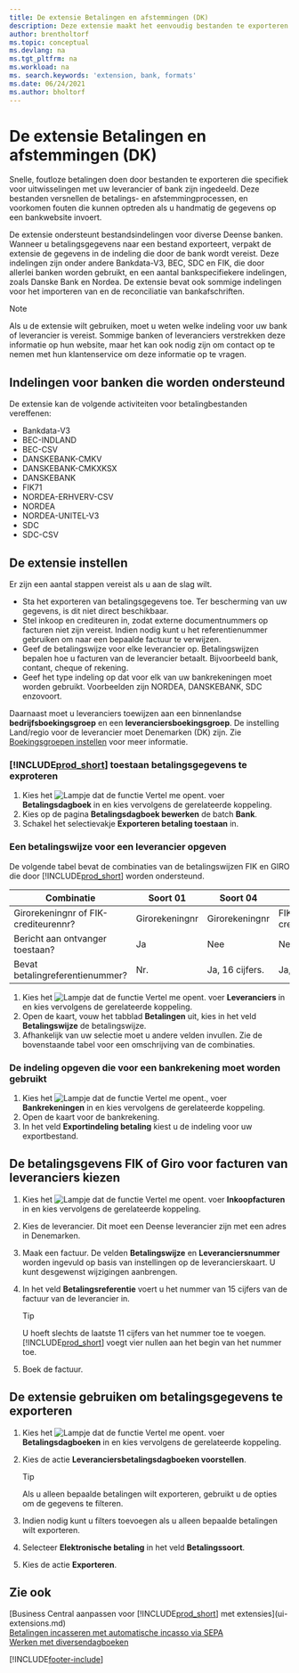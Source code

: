 ```yaml
---
title: De extensie Betalingen en afstemmingen (DK)
description: Deze extensie maakt het eenvoudig bestanden te exporteren die vooraf zijn ingedeeld om te voldoen aan de vereisten van de bank betreffende elektronische verzendingen.
author: brentholtorf
ms.topic: conceptual
ms.devlang: na
ms.tgt_pltfrm: na
ms.workload: na
ms. search.keywords: 'extension, bank, formats'
ms.date: 06/24/2021
ms.author: bholtorf
---
```


# De extensie Betalingen en afstemmingen (DK)

Snelle, foutloze betalingen doen door bestanden te exporteren die specifiek voor uitwisselingen met uw leverancier of bank zijn ingedeeld. Deze bestanden versnellen de betalings- en afstemmingprocessen, en voorkomen fouten die kunnen optreden als u handmatig de gegevens op een bankwebsite invoert.  

De extensie ondersteunt bestandsindelingen voor diverse Deense banken. Wanneer u betalingsgegevens naar een bestand exporteert, verpakt de extensie de gegevens in de indeling die door de bank wordt vereist. Deze indelingen zijn onder andere Bankdata-V3, BEC, SDC en FIK, die door allerlei banken worden gebruikt, en een aantal bankspecifiekere indelingen, zoals Danske Bank en Nordea. De extensie bevat ook sommige indelingen voor het importeren van en de reconciliatie van bankafschriften.  

> [!Note]
> Als u de extensie wilt gebruiken, moet u weten welke indeling voor uw bank of leverancier is vereist. Sommige banken of leveranciers verstrekken deze informatie op hun website, maar het kan ook nodig zijn om contact op te nemen met hun klantenservice om deze informatie op te vragen.  

## Indelingen voor banken die worden ondersteund
De extensie kan de volgende activiteiten voor betalingbestanden vereffenen:  

* Bankdata-V3  
* BEC-INDLAND  
* BEC-CSV  
* DANSKEBANK-CMKV  
* DANSKEBANK-CMKXKSX  
* DANSKEBANK  
* FIK71  
* NORDEA-ERHVERV-CSV  
* NORDEA  
* NORDEA-UNITEL-V3  
* SDC  
* SDC-CSV  

## De extensie instellen

Er zijn een aantal stappen vereist als u aan de slag wilt.  

* Sta het exporteren van betalingsgegevens toe. Ter bescherming van uw gegevens, is dit niet direct beschikbaar.  
* Stel inkoop en crediteuren in, zodat externe documentnummers op facturen niet zijn vereist. Indien nodig kunt u het referentienummer gebruiken om naar een bepaalde factuur te verwijzen.  
* Geef de betalingswijze voor elke leverancier op. Betalingswijzen bepalen hoe u facturen van de leverancier betaalt. Bijvoorbeeld bank, contant, cheque of rekening.  
* Geef het type indeling op dat voor elk van uw bankrekeningen moet worden gebruikt. Voorbeelden zijn NORDEA, DANSKEBANK, SDC enzovoort.  

Daarnaast moet u leveranciers toewijzen aan een binnenlandse **bedrijfsboekingsgroep** en een **leveranciersboekingsgroep**. De instelling Land/regio voor de leverancier moet Denemarken (DK) zijn. Zie [Boekingsgroepen instellen](finance-posting-groups.md) voor meer informatie.  

### [!INCLUDE[prod_short](includes/prod_short.md)] toestaan betalingsgegevens te exproteren

1. Kies het ![Lampje dat de functie Vertel me opent.](media/ui-search/search_small.png "Vertel me wat u wilt doen") voer **Betalingsdagboek** in en kies vervolgens de gerelateerde koppeling.  
2. Kies op de pagina **Betalingsdagboek bewerken** de batch **Bank**.  
3. Schakel het selectievakje **Exporteren betaling toestaan** in.  

### Een betalingswijze voor een leverancier opgeven

De volgende tabel bevat de combinaties van de betalingswijzen FIK en GIRO die door [!INCLUDE[prod_short](includes/prod_short.md)] worden ondersteund.

|Combinatie|Soort 01 | Soort 04 | Soort 71 | Soort 73 |
|----|--------|---------|---------|---------|
|Girorekeningnr of FIK-crediteurennr? | Girorekeningnr | Girorekeningnr | FIK-crediteurennummer | FIK-crediteurennummer|
|Bericht aan ontvanger toestaan? | Ja |Nee |Nee | Ja |
|Bevat betalingreferentienummer? | Nr. | Ja, 16 cijfers. | Ja, 15 cijfers. | Nee|

1. Kies het ![Lampje dat de functie Vertel me opent.](media/ui-search/search_small.png "Vertel me wat u wilt doen") voer **Leveranciers** in en kies vervolgens de gerelateerde koppeling.  
2. Open de kaart, vouw het tabblad **Betalingen** uit, kies in het veld **Betalingswijze** de betalingswijze.  
3. Afhankelijk van uw selectie moet u andere velden invullen. Zie de bovenstaande tabel voor een omschrijving van de combinaties.  

### De indeling opgeven die voor een bankrekening moet worden gebruikt

1. Kies het ![Lampje dat de functie Vertel me opent.](media/ui-search/search_small.png "Vertel me wat u wilt doen"), voer **Bankrekeningen** in en kies vervolgens de gerelateerde koppeling.  
2. Open de kaart voor de bankrekening.  
3. In het veld **Exportindeling betaling** kiest u de indeling voor uw exportbestand.  

## De betalingsgevens FIK of Giro voor facturen van leveranciers kiezen

1. Kies het ![Lampje dat de functie Vertel me opent.](media/ui-search/search_small.png "Vertel me wat u wilt doen") voer **Inkoopfacturen** in en kies vervolgens de gerelateerde koppeling.
2. Kies de leverancier. Dit moet een Deense leverancier zijn met een adres in Denemarken.
3. Maak een factuur. De velden **Betalingswijze** en **Leveranciersnummer** worden ingevuld op basis van instellingen op de leverancierskaart. U kunt desgewenst wijzigingen aanbrengen.
4. In het veld **Betalingsreferentie** voert u het nummer van 15 cijfers van de factuur van de leverancier in.  

    > [!Tip]
    > U hoeft slechts de laatste 11 cijfers van het nummer toe te voegen. [!INCLUDE[prod_short](includes/prod_short.md)] voegt vier nullen aan het begin van het nummer toe.  

5. Boek de factuur.

## De extensie gebruiken om betalingsgegevens te exporteren

1. Kies het ![Lampje dat de functie Vertel me opent.](media/ui-search/search_small.png "Vertel me wat u wilt doen") voer **Betalingsdagboeken** in en kies vervolgens de gerelateerde koppeling.  
2. Kies de actie **Leveranciersbetalingsdagboeken voorstellen**.  

    > [!Tip]
    > Als u alleen bepaalde betalingen wilt exporteren, gebruikt u de opties om de gegevens te filteren.  

3. Indien nodig kunt u filters toevoegen als u alleen bepaalde betalingen wilt exporteren.  
4. Selecteer **Elektronische betaling** in het veld **Betalingssoort**.  
5. Kies de actie **Exporteren**.  

## Zie ook

[Business Central aanpassen voor [!INCLUDE[prod_short](includes/prod_short.md)] met extensies](ui-extensions.md)  
[Betalingen incasseren met automatische incasso via SEPA](finance-collect-payments-with-sepa-direct-debit.md)  
[Werken met diversendagboeken](ui-work-general-journals.md)  


[!INCLUDE[footer-include](includes/footer-banner.md)]